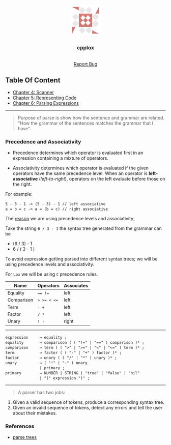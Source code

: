 ﻿ <!-- PROJECT LOGO -->
<br />
<p style="text-align: center" align="center">
  <a href="https://github.com/kana800/sinlang">
  <img src=".images/sinlang.png" alt="logo"> 
  </a>

  <h3 align="center">cpplox</h3>
  <p align="center">
    <br />
    <a href="https://github.com/kana800/sinlang/issues">Report Bug</a>
  </p>
</p>


## Table Of Content

- [Chapter 4: Scanner](https://github.com/kana800/sinlang/tree/chp4)
- [Chapter 5: Representing Code](https://github.com/kana800/sinlang/tree/chp5)
- [Chapter 6: Parsing Expressions](https://github.com/kana800/sinlang/tree/chp6)

---


> Purpose of parse is show how the sentence and grammar are related. 
"How the grammar of the sentences matches the grammar that I have". 

### Precedence and Associativity

- Precedence determines which operator is evaluated first 
in an expression containing a mixture of operators.

- Associativity determines which operator is evaluated if the given
operators have the same precedence level. When an operator is 
**left-associative** (*left-to-right*), operators on the left evaluate
before those on the right. 

For example:

```
5 - 3 - 1 -> (5 - 3) - 1 // left associative
a = b = c -> a = (b = c) // right associative
```

The [reason](https://craftinginterpreters.com/parsing-expressions.html#ambiguity-and-the-parsing-game) 
we are using precedence levels and associativity;

Take the string `6 / 3 - 1` the syntax tree generated from the grammar can be
- (6 / 3) - 1
- 6 / ( 3 - 1 )

To avoid expression getting parsed into different syntax trees; we will be using 
precedence levels and associativity.

For `Lox` we will be using `C` precedence rules.

|Name|Operators|Associates|
|----|---------|----------|
|Equality| `== !=` | left |
|Comparison| `> >= < <=` | left |
|Term | `- +` | left |
|Factor | `/ *` | left |
|Unary | `! -` | right |

---

```
expression     → equality ;
equality       → comparison ( ( "!=" | "==" ) comparison )* ;
comparison     → term ( ( ">" | ">=" | "<" | "<=" ) term )* ;
term           → factor ( ( "-" | "+" ) factor )* ;
factor         → unary ( ( "/" | "*" ) unary )* ;
unary          → ( "!" | "-" ) unary
               | primary ;
primary        → NUMBER | STRING | "true" | "false" | "nil"
               | "(" expression ")" ;
```

---


> A parser has two jobs: 
1. Given a valid sequence of tokens, produce a corresponding syntax tree.
2. Given an invalid sequence of tokens, detect any errors and tell the 
user about their mistakes.



### References

- [parse trees](https://www.youtube.com/watch?v=SYQVxGnlpZM&t=9s)

